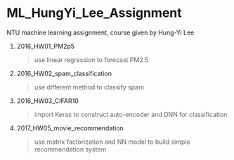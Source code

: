 # ML_HungYi_Lee_Assignment
NTU machine learning assignment, course given by Hung-Yi Lee

1. 2016_HW01_PM2p5<br>
    >use linear regression to forecast PM2.5
 
2. 2016_HW02_spam_classification<br>
    >use different method to classify spam
 
3. 2016_HW03_CIFAR10<br>
    >import Keras to construct auto-encoder and DNN for classification
 
4. 2017_HW05_movie_recommendation<br>
    >use matrix factorization and NN model to build simple recommendation system
